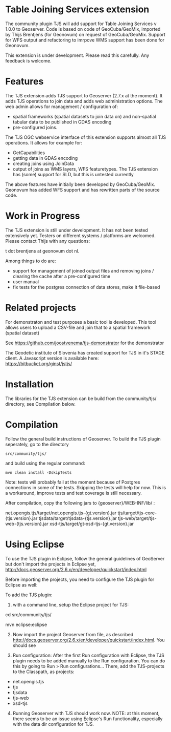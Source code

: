 Table Joining Services extension
=====================
The community plugin TJS will add support for Table Joining Services v 1.0.0 to Geoserver. Code is based on code of GeoCuba/GeoMix, imported by Thijs Brentjens (for Geonovum) on request of GeoCuba/GeoMix. Support for WFS output and refactoring to imrpove WMS support has been done for Geonovum.

This extension is under development. Please read this carefully. Any feedback is welcome.

Features
========
The TJS extension adds TJS support to Geoserver (2.7.x at the moment). It adds TJS operations to join data and adds web administration options. The web admin allows for management / configuration of:
- spatial frameworks (spatial datasets to join data on) and non-spatial tabular data to be published in GDAS encoding
- pre-configured joins.

The TJS OGC webservice interface of this extension supports almost all TJS operations. It allows for example for:
- GetCapabilities
- getting data in GDAS encoding
- creating joins using JoinData
- output of joins as WMS layers, WFS featuretypes. The TJS extension has (some) support for SLD, but this is untested currently

The above features have initially been developed by GeoCuba/GeoMix. Geonovum has added WFS support and has rewritten parts of the source code.

Work in Progress
==========
The TJS extension is still under development. It has not been tested extensively yet. Testers on different systems / platforms are welcomed. Please contact Thijs with any questions: 

t dot brentjens at geonovum dot nl.

Among things to do are:

- support for management of joined output files and removing joins / clearing the cache after a pre-configured time
- user manual
- fix tests for the postgres connection of data stores, make it file-based

Related projects
===========
For demonstraton and test purposes a basic tool is developed. This tool allows users to upload a CSV-file and join that to a spatial framework (spatial dataset)

See https://github.com/joostvenema/tjs-demonstrator for the demonstrator

The Geodetic institute of Slovenia has created support for TJS in it's STAGE client. A Javascript version is available here: https://bitbucket.org/ginst/jstjs/

Installation
=====================
The libraries for the TJS extension can be build from the community/tjs/ directory, see Compilation below.

Compilation
=====================
Follow the general build instructions of Geoserver.
To build the TJS plugin seperately, go to the directory 

```src/community/tjs/```

and build using the regular command:

```mvn clean install -DskipTests```

Note: tests will probably fail at the moment because of Postgres connections in some of the tests. Skipping the tests will help for now. This is a workaround, improve tests and test coverage is still necessary.

After compilation, copy the following jars to {geoserver}/WEB-INF/lib/ :

net.opengis.tjs/target/net.opengis.tjs-{gt.version}.jar
tjs/target/tjs-core-{tjs.version}.jar
tjsdata/target/tjsdata-{tjs.version}.jar
tjs-web/target/tjs-web-{tjs.version}.jar
xsd-tjs/target/gt-xsd-tjs-{gt.version}.jar


Using Eclipse
=====================
To use the TJS plugin in Eclipse, follow the general guidelines of GeoServer but don't import the projects in Eclipse yet, http://docs.geoserver.org/2.6.x/en/developer/quickstart/index.html

Before importing the projects, you need to configure the TJS plugin for Eclipse as well:

To add the TJS plugin:

1. with a command line, setup the Eclipse project for TJS:

cd src/community/tjs/

mvn eclipse:eclipse

2. Now import the project Geoserver from file, as described http://docs.geoserver.org/2.6.x/en/developer/quickstart/index.html. You should see 

3. Run configuration:
After the first Run configuration with Eclipse, the TJS plugin needs to be added manually to the Run configuration. You can do this by going to Run > Run configurations...
There, add the TJS-projects to the Classpath, as projects:

* net.opengis.tjs
* tjs
* tjsdata
* tjs-web
* xsd-tjs

4. Running Geoserver with TJS should work now. NOTE: at this moment, there seems to be an issue using Eclipse's Run functionality, especially with the data dir configuration for TJS.





